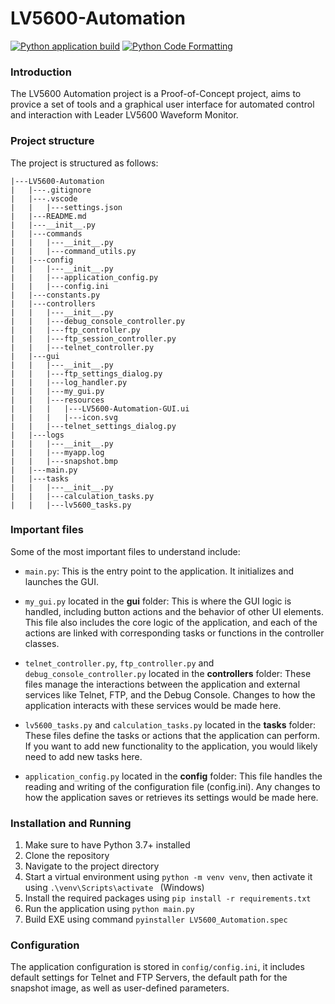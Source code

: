 # LV5600-Automation
[![Python application build](https://github.com/Ry3nG/LV5600-Automation/actions/workflows/main.yml/badge.svg)](https://github.com/Ry3nG/LV5600-Automation/actions/workflows/main.yml)
[![Python Code Formatting](https://github.com/Ry3nG/LV5600-Automation/actions/workflows/format.yml/badge.svg)](https://github.com/Ry3nG/LV5600-Automation/actions/workflows/format.yml)
### Introduction
The LV5600 Automation project is a Proof-of-Concept project, aims to provice a set of tools and a graphical user interface for automated control and interaction with Leader LV5600 Waveform Monitor.

### Project structure
The project is structured as follows:
```
|---LV5600-Automation
|   |---.gitignore
|   |---.vscode
|   |   |---settings.json
|   |---README.md
|   |---__init__.py
|   |---commands
|   |   |---__init__.py
|   |   |---command_utils.py
|   |---config
|   |   |---__init__.py
|   |   |---application_config.py       
|   |   |---config.ini
|   |---constants.py
|   |---controllers
|   |   |---__init__.py
|   |   |---debug_console_controller.py 
|   |   |---ftp_controller.py
|   |   |---ftp_session_controller.py   
|   |   |---telnet_controller.py        
|   |---gui
|   |   |---__init__.py
|   |   |---ftp_settings_dialog.py      
|   |   |---log_handler.py
|   |   |---my_gui.py
|   |   |---resources
|   |   |   |---LV5600-Automation-GUI.ui
|   |   |   |---icon.svg
|   |   |---telnet_settings_dialog.py   
|   |---logs
|   |   |---__init__.py
|   |   |---myapp.log
|   |   |---snapshot.bmp
|   |---main.py
|   |---tasks
|   |   |---__init__.py
|   |   |---calculation_tasks.py
|   |   |---lv5600_tasks.py
```
### Important files
Some of the most important files to understand include:

* ``main.py``: This is the entry point to the application. It initializes and launches the GUI.

* ``my_gui.py`` located in the **gui** folder: This is where the GUI logic is handled, including button actions and the behavior of other UI elements. This file also includes the core logic of the application, and each of the actions are linked with corresponding tasks or functions in the controller classes.

* ``telnet_controller.py``, ``ftp_controller.py`` and ``debug_console_controller.py`` located in the **controllers** folder: These files manage the interactions between the application and external services like Telnet, FTP, and the Debug Console. Changes to how the application interacts with these services would be made here.

* ``lv5600_tasks.py`` and ``calculation_tasks.py`` located in the **tasks** folder: These files define the tasks or actions that the application can perform. If you want to add new functionality to the application, you would likely need to add new tasks here.

* ``application_config.py`` located in the **config** folder: This file handles the reading and writing of the configuration file (config.ini). Any changes to how the application saves or retrieves its settings would be made here.
### Installation and Running
1. Make sure to have Python 3.7+ installed
2. Clone the repository
3. Navigate to the project directory
4. Start a virtual environment using `python -m venv venv`, then activate it using `.\venv\Scripts\activate ` (Windows)
5. Install the required packages using `pip install -r requirements.txt`
6. Run the application using `python main.py`
7. Build EXE using command `pyinstaller LV5600_Automation.spec`

### Configuration
The application configuration is stored in `config/config.ini`, it includes default settings for Telnet and FTP Servers, the default path for the snapshot image, as well as user-defined parameters.


